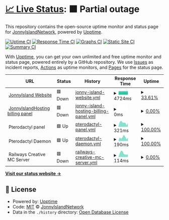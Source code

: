 # [📈 Live Status](https://status.jonnyislandhosting.net): <!--live status--> **🟧 Partial outage**

This repository contains the open-source uptime monitor and status page for [JonnyIslandNetwork](https://jonnyisland.net), powered by [Upptime](https://github.com/upptime/upptime).

[![Uptime CI](https://github.com/JonnyIslandNetwork/status-page/workflows/Uptime%20CI/badge.svg)](https://github.com/JonnyIslandNetwork/status-page/actions?query=workflow%3A%22Uptime+CI%22)
[![Response Time CI](https://github.com/JonnyIslandNetwork/status-page/workflows/Response%20Time%20CI/badge.svg)](https://github.com/JonnyIslandNetwork/status-page/actions?query=workflow%3A%22Response+Time+CI%22)
[![Graphs CI](https://github.com/JonnyIslandNetwork/status-page/workflows/Graphs%20CI/badge.svg)](https://github.com/JonnyIslandNetwork/status-page/actions?query=workflow%3A%22Graphs+CI%22)
[![Static Site CI](https://github.com/JonnyIslandNetwork/status-page/workflows/Static%20Site%20CI/badge.svg)](https://github.com/JonnyIslandNetwork/status-page/actions?query=workflow%3A%22Static+Site+CI%22)
[![Summary CI](https://github.com/JonnyIslandNetwork/status-page/workflows/Summary%20CI/badge.svg)](https://github.com/JonnyIslandNetwork/status-page/actions?query=workflow%3A%22Summary+CI%22)

With [Upptime](https://upptime.js.org), you can get your own unlimited and free uptime monitor and status page, powered entirely by a GitHub repository. We use [Issues](https://github.com/JonnyIslandNetwork/status-page/issues) as incident reports, [Actions](https://github.com/JonnyIslandNetwork/status-page/actions) as uptime monitors, and [Pages](https://status.jonnyislandhosting.net) for the status page.

<!--start: status pages-->
<!-- This summary is generated by Upptime (https://github.com/upptime/upptime) -->
<!-- Do not edit this manually, your changes will be overwritten -->
<!-- prettier-ignore -->
| URL | Status | History | Response Time | Uptime |
| --- | ------ | ------- | ------------- | ------ |
| <img alt="" src="https://icons.duckduckgo.com/ip3/jonnyisland.net.ico" height="13"> [JonnyIsland Website](https://jonnyisland.net) | 🟥 Down | [jonny-island-website.yml](https://github.com/JonnyIslandNetwork/status-page/commits/HEAD/history/jonny-island-website.yml) | <details><summary><img alt="Response time graph" src="./graphs/jonny-island-website/response-time-week.png" height="20"> 4724ms</summary><br><a href="https://status.jonnyisland.net/history/jonny-island-website"><img alt="Response time 2171" src="https://img.shields.io/endpoint?url=https%3A%2F%2Fraw.githubusercontent.com%2FJonnyIslandNetwork%2Fstatus-page%2FHEAD%2Fapi%2Fjonny-island-website%2Fresponse-time.json"></a><br><a href="https://status.jonnyisland.net/history/jonny-island-website"><img alt="24-hour response time 4781" src="https://img.shields.io/endpoint?url=https%3A%2F%2Fraw.githubusercontent.com%2FJonnyIslandNetwork%2Fstatus-page%2FHEAD%2Fapi%2Fjonny-island-website%2Fresponse-time-day.json"></a><br><a href="https://status.jonnyisland.net/history/jonny-island-website"><img alt="7-day response time 4724" src="https://img.shields.io/endpoint?url=https%3A%2F%2Fraw.githubusercontent.com%2FJonnyIslandNetwork%2Fstatus-page%2FHEAD%2Fapi%2Fjonny-island-website%2Fresponse-time-week.json"></a><br><a href="https://status.jonnyisland.net/history/jonny-island-website"><img alt="30-day response time 3483" src="https://img.shields.io/endpoint?url=https%3A%2F%2Fraw.githubusercontent.com%2FJonnyIslandNetwork%2Fstatus-page%2FHEAD%2Fapi%2Fjonny-island-website%2Fresponse-time-month.json"></a><br><a href="https://status.jonnyisland.net/history/jonny-island-website"><img alt="1-year response time 2319" src="https://img.shields.io/endpoint?url=https%3A%2F%2Fraw.githubusercontent.com%2FJonnyIslandNetwork%2Fstatus-page%2FHEAD%2Fapi%2Fjonny-island-website%2Fresponse-time-year.json"></a></details> | <details><summary><a href="https://status.jonnyisland.net/history/jonny-island-website">33.61%</a></summary><a href="https://status.jonnyisland.net/history/jonny-island-website"><img alt="All-time uptime 98.62%" src="https://img.shields.io/endpoint?url=https%3A%2F%2Fraw.githubusercontent.com%2FJonnyIslandNetwork%2Fstatus-page%2FHEAD%2Fapi%2Fjonny-island-website%2Fuptime.json"></a><br><a href="https://status.jonnyisland.net/history/jonny-island-website"><img alt="24-hour uptime 45.53%" src="https://img.shields.io/endpoint?url=https%3A%2F%2Fraw.githubusercontent.com%2FJonnyIslandNetwork%2Fstatus-page%2FHEAD%2Fapi%2Fjonny-island-website%2Fuptime-day.json"></a><br><a href="https://status.jonnyisland.net/history/jonny-island-website"><img alt="7-day uptime 33.61%" src="https://img.shields.io/endpoint?url=https%3A%2F%2Fraw.githubusercontent.com%2FJonnyIslandNetwork%2Fstatus-page%2FHEAD%2Fapi%2Fjonny-island-website%2Fuptime-week.json"></a><br><a href="https://status.jonnyisland.net/history/jonny-island-website"><img alt="30-day uptime 74.78%" src="https://img.shields.io/endpoint?url=https%3A%2F%2Fraw.githubusercontent.com%2FJonnyIslandNetwork%2Fstatus-page%2FHEAD%2Fapi%2Fjonny-island-website%2Fuptime-month.json"></a><br><a href="https://status.jonnyisland.net/history/jonny-island-website"><img alt="1-year uptime 97.90%" src="https://img.shields.io/endpoint?url=https%3A%2F%2Fraw.githubusercontent.com%2FJonnyIslandNetwork%2Fstatus-page%2FHEAD%2Fapi%2Fjonny-island-website%2Fuptime-year.json"></a></details>
| <img alt="" src="https://icons.duckduckgo.com/ip3/jonnyislandhosting.net.ico" height="13"> [JonnyIslandHosting billing panel](https://jonnyislandhosting.net) | 🟥 Down | [jonny-island-hosting-billing-panel.yml](https://github.com/JonnyIslandNetwork/status-page/commits/HEAD/history/jonny-island-hosting-billing-panel.yml) | <details><summary><img alt="Response time graph" src="./graphs/jonny-island-hosting-billing-panel/response-time-week.png" height="20"> 0ms</summary><br><a href="https://status.jonnyisland.net/history/jonny-island-hosting-billing-panel"><img alt="Response time 1734" src="https://img.shields.io/endpoint?url=https%3A%2F%2Fraw.githubusercontent.com%2FJonnyIslandNetwork%2Fstatus-page%2FHEAD%2Fapi%2Fjonny-island-hosting-billing-panel%2Fresponse-time.json"></a><br><a href="https://status.jonnyisland.net/history/jonny-island-hosting-billing-panel"><img alt="24-hour response time 0" src="https://img.shields.io/endpoint?url=https%3A%2F%2Fraw.githubusercontent.com%2FJonnyIslandNetwork%2Fstatus-page%2FHEAD%2Fapi%2Fjonny-island-hosting-billing-panel%2Fresponse-time-day.json"></a><br><a href="https://status.jonnyisland.net/history/jonny-island-hosting-billing-panel"><img alt="7-day response time 0" src="https://img.shields.io/endpoint?url=https%3A%2F%2Fraw.githubusercontent.com%2FJonnyIslandNetwork%2Fstatus-page%2FHEAD%2Fapi%2Fjonny-island-hosting-billing-panel%2Fresponse-time-week.json"></a><br><a href="https://status.jonnyisland.net/history/jonny-island-hosting-billing-panel"><img alt="30-day response time 19623" src="https://img.shields.io/endpoint?url=https%3A%2F%2Fraw.githubusercontent.com%2FJonnyIslandNetwork%2Fstatus-page%2FHEAD%2Fapi%2Fjonny-island-hosting-billing-panel%2Fresponse-time-month.json"></a><br><a href="https://status.jonnyisland.net/history/jonny-island-hosting-billing-panel"><img alt="1-year response time 4649" src="https://img.shields.io/endpoint?url=https%3A%2F%2Fraw.githubusercontent.com%2FJonnyIslandNetwork%2Fstatus-page%2FHEAD%2Fapi%2Fjonny-island-hosting-billing-panel%2Fresponse-time-year.json"></a></details> | <details><summary><a href="https://status.jonnyisland.net/history/jonny-island-hosting-billing-panel">0.00%</a></summary><a href="https://status.jonnyisland.net/history/jonny-island-hosting-billing-panel"><img alt="All-time uptime 8.06%" src="https://img.shields.io/endpoint?url=https%3A%2F%2Fraw.githubusercontent.com%2FJonnyIslandNetwork%2Fstatus-page%2FHEAD%2Fapi%2Fjonny-island-hosting-billing-panel%2Fuptime.json"></a><br><a href="https://status.jonnyisland.net/history/jonny-island-hosting-billing-panel"><img alt="24-hour uptime 0.00%" src="https://img.shields.io/endpoint?url=https%3A%2F%2Fraw.githubusercontent.com%2FJonnyIslandNetwork%2Fstatus-page%2FHEAD%2Fapi%2Fjonny-island-hosting-billing-panel%2Fuptime-day.json"></a><br><a href="https://status.jonnyisland.net/history/jonny-island-hosting-billing-panel"><img alt="7-day uptime 0.00%" src="https://img.shields.io/endpoint?url=https%3A%2F%2Fraw.githubusercontent.com%2FJonnyIslandNetwork%2Fstatus-page%2FHEAD%2Fapi%2Fjonny-island-hosting-billing-panel%2Fuptime-week.json"></a><br><a href="https://status.jonnyisland.net/history/jonny-island-hosting-billing-panel"><img alt="30-day uptime 0.00%" src="https://img.shields.io/endpoint?url=https%3A%2F%2Fraw.githubusercontent.com%2FJonnyIslandNetwork%2Fstatus-page%2FHEAD%2Fapi%2Fjonny-island-hosting-billing-panel%2Fuptime-month.json"></a><br><a href="https://status.jonnyisland.net/history/jonny-island-hosting-billing-panel"><img alt="1-year uptime 0.00%" src="https://img.shields.io/endpoint?url=https%3A%2F%2Fraw.githubusercontent.com%2FJonnyIslandNetwork%2Fstatus-page%2FHEAD%2Fapi%2Fjonny-island-hosting-billing-panel%2Fuptime-year.json"></a></details>
| <img alt="" src="https://icons.duckduckgo.com/ip3/null.ico" height="13"> Pterodactyl panel | 🟩 Up | [pterodactyl-panel.yml](https://github.com/JonnyIslandNetwork/status-page/commits/HEAD/history/pterodactyl-panel.yml) | <details><summary><img alt="Response time graph" src="./graphs/pterodactyl-panel/response-time-week.png" height="20"> 321ms</summary><br><a href="https://status.jonnyisland.net/history/pterodactyl-panel"><img alt="Response time 690" src="https://img.shields.io/endpoint?url=https%3A%2F%2Fraw.githubusercontent.com%2FJonnyIslandNetwork%2Fstatus-page%2FHEAD%2Fapi%2Fpterodactyl-panel%2Fresponse-time.json"></a><br><a href="https://status.jonnyisland.net/history/pterodactyl-panel"><img alt="24-hour response time 296" src="https://img.shields.io/endpoint?url=https%3A%2F%2Fraw.githubusercontent.com%2FJonnyIslandNetwork%2Fstatus-page%2FHEAD%2Fapi%2Fpterodactyl-panel%2Fresponse-time-day.json"></a><br><a href="https://status.jonnyisland.net/history/pterodactyl-panel"><img alt="7-day response time 321" src="https://img.shields.io/endpoint?url=https%3A%2F%2Fraw.githubusercontent.com%2FJonnyIslandNetwork%2Fstatus-page%2FHEAD%2Fapi%2Fpterodactyl-panel%2Fresponse-time-week.json"></a><br><a href="https://status.jonnyisland.net/history/pterodactyl-panel"><img alt="30-day response time 325" src="https://img.shields.io/endpoint?url=https%3A%2F%2Fraw.githubusercontent.com%2FJonnyIslandNetwork%2Fstatus-page%2FHEAD%2Fapi%2Fpterodactyl-panel%2Fresponse-time-month.json"></a><br><a href="https://status.jonnyisland.net/history/pterodactyl-panel"><img alt="1-year response time 1122" src="https://img.shields.io/endpoint?url=https%3A%2F%2Fraw.githubusercontent.com%2FJonnyIslandNetwork%2Fstatus-page%2FHEAD%2Fapi%2Fpterodactyl-panel%2Fresponse-time-year.json"></a></details> | <details><summary><a href="https://status.jonnyisland.net/history/pterodactyl-panel">100.00%</a></summary><a href="https://status.jonnyisland.net/history/pterodactyl-panel"><img alt="All-time uptime 9.53%" src="https://img.shields.io/endpoint?url=https%3A%2F%2Fraw.githubusercontent.com%2FJonnyIslandNetwork%2Fstatus-page%2FHEAD%2Fapi%2Fpterodactyl-panel%2Fuptime.json"></a><br><a href="https://status.jonnyisland.net/history/pterodactyl-panel"><img alt="24-hour uptime 100.00%" src="https://img.shields.io/endpoint?url=https%3A%2F%2Fraw.githubusercontent.com%2FJonnyIslandNetwork%2Fstatus-page%2FHEAD%2Fapi%2Fpterodactyl-panel%2Fuptime-day.json"></a><br><a href="https://status.jonnyisland.net/history/pterodactyl-panel"><img alt="7-day uptime 100.00%" src="https://img.shields.io/endpoint?url=https%3A%2F%2Fraw.githubusercontent.com%2FJonnyIslandNetwork%2Fstatus-page%2FHEAD%2Fapi%2Fpterodactyl-panel%2Fuptime-week.json"></a><br><a href="https://status.jonnyisland.net/history/pterodactyl-panel"><img alt="30-day uptime 29.59%" src="https://img.shields.io/endpoint?url=https%3A%2F%2Fraw.githubusercontent.com%2FJonnyIslandNetwork%2Fstatus-page%2FHEAD%2Fapi%2Fpterodactyl-panel%2Fuptime-month.json"></a><br><a href="https://status.jonnyisland.net/history/pterodactyl-panel"><img alt="1-year uptime 2.63%" src="https://img.shields.io/endpoint?url=https%3A%2F%2Fraw.githubusercontent.com%2FJonnyIslandNetwork%2Fstatus-page%2FHEAD%2Fapi%2Fpterodactyl-panel%2Fuptime-year.json"></a></details>
| <img alt="" src="https://icons.duckduckgo.com/ip3/null.ico" height="13"> Pterodactyl Daemon | 🟩 Up | [pterodactyl-daemon.yml](https://github.com/JonnyIslandNetwork/status-page/commits/HEAD/history/pterodactyl-daemon.yml) | <details><summary><img alt="Response time graph" src="./graphs/pterodactyl-daemon/response-time-week.png" height="20"> 190ms</summary><br><a href="https://status.jonnyisland.net/history/pterodactyl-daemon"><img alt="Response time 172" src="https://img.shields.io/endpoint?url=https%3A%2F%2Fraw.githubusercontent.com%2FJonnyIslandNetwork%2Fstatus-page%2FHEAD%2Fapi%2Fpterodactyl-daemon%2Fresponse-time.json"></a><br><a href="https://status.jonnyisland.net/history/pterodactyl-daemon"><img alt="24-hour response time 182" src="https://img.shields.io/endpoint?url=https%3A%2F%2Fraw.githubusercontent.com%2FJonnyIslandNetwork%2Fstatus-page%2FHEAD%2Fapi%2Fpterodactyl-daemon%2Fresponse-time-day.json"></a><br><a href="https://status.jonnyisland.net/history/pterodactyl-daemon"><img alt="7-day response time 190" src="https://img.shields.io/endpoint?url=https%3A%2F%2Fraw.githubusercontent.com%2FJonnyIslandNetwork%2Fstatus-page%2FHEAD%2Fapi%2Fpterodactyl-daemon%2Fresponse-time-week.json"></a><br><a href="https://status.jonnyisland.net/history/pterodactyl-daemon"><img alt="30-day response time 216" src="https://img.shields.io/endpoint?url=https%3A%2F%2Fraw.githubusercontent.com%2FJonnyIslandNetwork%2Fstatus-page%2FHEAD%2Fapi%2Fpterodactyl-daemon%2Fresponse-time-month.json"></a><br><a href="https://status.jonnyisland.net/history/pterodactyl-daemon"><img alt="1-year response time 216" src="https://img.shields.io/endpoint?url=https%3A%2F%2Fraw.githubusercontent.com%2FJonnyIslandNetwork%2Fstatus-page%2FHEAD%2Fapi%2Fpterodactyl-daemon%2Fresponse-time-year.json"></a></details> | <details><summary><a href="https://status.jonnyisland.net/history/pterodactyl-daemon">100.00%</a></summary><a href="https://status.jonnyisland.net/history/pterodactyl-daemon"><img alt="All-time uptime 9.42%" src="https://img.shields.io/endpoint?url=https%3A%2F%2Fraw.githubusercontent.com%2FJonnyIslandNetwork%2Fstatus-page%2FHEAD%2Fapi%2Fpterodactyl-daemon%2Fuptime.json"></a><br><a href="https://status.jonnyisland.net/history/pterodactyl-daemon"><img alt="24-hour uptime 100.00%" src="https://img.shields.io/endpoint?url=https%3A%2F%2Fraw.githubusercontent.com%2FJonnyIslandNetwork%2Fstatus-page%2FHEAD%2Fapi%2Fpterodactyl-daemon%2Fuptime-day.json"></a><br><a href="https://status.jonnyisland.net/history/pterodactyl-daemon"><img alt="7-day uptime 100.00%" src="https://img.shields.io/endpoint?url=https%3A%2F%2Fraw.githubusercontent.com%2FJonnyIslandNetwork%2Fstatus-page%2FHEAD%2Fapi%2Fpterodactyl-daemon%2Fuptime-week.json"></a><br><a href="https://status.jonnyisland.net/history/pterodactyl-daemon"><img alt="30-day uptime 29.06%" src="https://img.shields.io/endpoint?url=https%3A%2F%2Fraw.githubusercontent.com%2FJonnyIslandNetwork%2Fstatus-page%2FHEAD%2Fapi%2Fpterodactyl-daemon%2Fuptime-month.json"></a><br><a href="https://status.jonnyisland.net/history/pterodactyl-daemon"><img alt="1-year uptime 2.58%" src="https://img.shields.io/endpoint?url=https%3A%2F%2Fraw.githubusercontent.com%2FJonnyIslandNetwork%2Fstatus-page%2FHEAD%2Fapi%2Fpterodactyl-daemon%2Fuptime-year.json"></a></details>
| <img alt="" src="https://icons.duckduckgo.com/ip3/null.ico" height="13"> Railways Creative MC Server | 🟥 Down | [railways-creative-mc-server.yml](https://github.com/JonnyIslandNetwork/status-page/commits/HEAD/history/railways-creative-mc-server.yml) | <details><summary><img alt="Response time graph" src="./graphs/railways-creative-mc-server/response-time-week.png" height="20"> 114ms</summary><br><a href="https://status.jonnyisland.net/history/railways-creative-mc-server"><img alt="Response time 292" src="https://img.shields.io/endpoint?url=https%3A%2F%2Fraw.githubusercontent.com%2FJonnyIslandNetwork%2Fstatus-page%2FHEAD%2Fapi%2Frailways-creative-mc-server%2Fresponse-time.json"></a><br><a href="https://status.jonnyisland.net/history/railways-creative-mc-server"><img alt="24-hour response time 80" src="https://img.shields.io/endpoint?url=https%3A%2F%2Fraw.githubusercontent.com%2FJonnyIslandNetwork%2Fstatus-page%2FHEAD%2Fapi%2Frailways-creative-mc-server%2Fresponse-time-day.json"></a><br><a href="https://status.jonnyisland.net/history/railways-creative-mc-server"><img alt="7-day response time 114" src="https://img.shields.io/endpoint?url=https%3A%2F%2Fraw.githubusercontent.com%2FJonnyIslandNetwork%2Fstatus-page%2FHEAD%2Fapi%2Frailways-creative-mc-server%2Fresponse-time-week.json"></a><br><a href="https://status.jonnyisland.net/history/railways-creative-mc-server"><img alt="30-day response time 222" src="https://img.shields.io/endpoint?url=https%3A%2F%2Fraw.githubusercontent.com%2FJonnyIslandNetwork%2Fstatus-page%2FHEAD%2Fapi%2Frailways-creative-mc-server%2Fresponse-time-month.json"></a><br><a href="https://status.jonnyisland.net/history/railways-creative-mc-server"><img alt="1-year response time 231" src="https://img.shields.io/endpoint?url=https%3A%2F%2Fraw.githubusercontent.com%2FJonnyIslandNetwork%2Fstatus-page%2FHEAD%2Fapi%2Frailways-creative-mc-server%2Fresponse-time-year.json"></a></details> | <details><summary><a href="https://status.jonnyisland.net/history/railways-creative-mc-server">0.00%</a></summary><a href="https://status.jonnyisland.net/history/railways-creative-mc-server"><img alt="All-time uptime 6.77%" src="https://img.shields.io/endpoint?url=https%3A%2F%2Fraw.githubusercontent.com%2FJonnyIslandNetwork%2Fstatus-page%2FHEAD%2Fapi%2Frailways-creative-mc-server%2Fuptime.json"></a><br><a href="https://status.jonnyisland.net/history/railways-creative-mc-server"><img alt="24-hour uptime 0.00%" src="https://img.shields.io/endpoint?url=https%3A%2F%2Fraw.githubusercontent.com%2FJonnyIslandNetwork%2Fstatus-page%2FHEAD%2Fapi%2Frailways-creative-mc-server%2Fuptime-day.json"></a><br><a href="https://status.jonnyisland.net/history/railways-creative-mc-server"><img alt="7-day uptime 0.00%" src="https://img.shields.io/endpoint?url=https%3A%2F%2Fraw.githubusercontent.com%2FJonnyIslandNetwork%2Fstatus-page%2FHEAD%2Fapi%2Frailways-creative-mc-server%2Fuptime-week.json"></a><br><a href="https://status.jonnyisland.net/history/railways-creative-mc-server"><img alt="30-day uptime 0.00%" src="https://img.shields.io/endpoint?url=https%3A%2F%2Fraw.githubusercontent.com%2FJonnyIslandNetwork%2Fstatus-page%2FHEAD%2Fapi%2Frailways-creative-mc-server%2Fuptime-month.json"></a><br><a href="https://status.jonnyisland.net/history/railways-creative-mc-server"><img alt="1-year uptime 0.00%" src="https://img.shields.io/endpoint?url=https%3A%2F%2Fraw.githubusercontent.com%2FJonnyIslandNetwork%2Fstatus-page%2FHEAD%2Fapi%2Frailways-creative-mc-server%2Fuptime-year.json"></a></details>

<!--end: status pages-->

[**Visit our status website →**](https://status.jonnyislandhosting.net)

## 📄 License

- Powered by: [Upptime](https://github.com/upptime/upptime)
- Code: [MIT](./LICENSE) © [JonnyIslandNetwork](https://jonnyisland.net)
- Data in the `./history` directory: [Open Database License](https://opendatacommons.org/licenses/odbl/1-0/)
